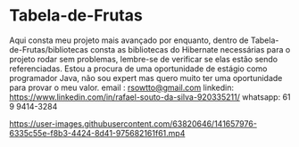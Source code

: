 # Tabela-de-Frutas
Aqui consta  meu projeto mais avançado por enquanto, dentro de Tabela-de-Frutas/bibliotecas consta as bibliotecas do Hibernate necessárias para o projeto rodar sem 
problemas, lembre-se de verificar se elas estão sendo referenciadas. Estou a procura de uma oportunidade de estágio como programador Java, não sou expert mas quero 
muito ter uma oportunidade para provar o meu valor.
email : rsowtto@gmail.com
linkedin: https://www.linkedin.com/in/rafael-souto-da-silva-920335211/
whatsapp: 61 9 9414-3284

https://user-images.githubusercontent.com/63820646/141657976-6335c55e-f8b3-4424-8d41-975682161f61.mp4

